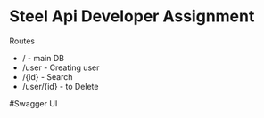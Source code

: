 # Steel Api Developer Assignment

Routes
- / - main DB
- /user - Creating user
- /{id} - Search
- /user/{id} - to Delete

#Swagger UI

